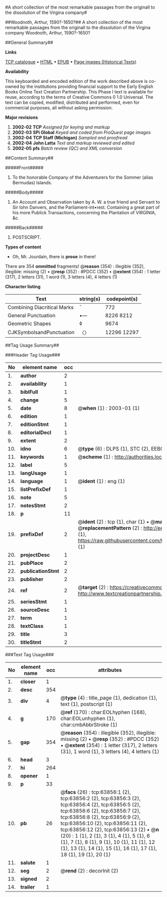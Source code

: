 #A short collection of the most remarkable passages from the originall to the dissolution of the Virgina company#

##Woodnoth, Arthur, 1590?-1650?##
A short collection of the most remarkable passages from the originall to the dissolution of the Virgina company
Woodnoth, Arthur, 1590?-1650?

##General Summary##

**Links**

[TCP catalogue](http://www.ota.ox.ac.uk/tcp/)  • 
[HTML](http://tei.it.ox.ac.uk/tcp/Texts-HTML/free/A66/A66818.html)  • 
[EPUB](http://tei.it.ox.ac.uk/tcp/Texts-EPUB/free/A66/A66818.epub) • 
[Page images (Historical Texts)](https://data.historicaltexts.jisc.ac.uk/view?pubId=eebo-12589726e&pageId=eebo-12589726e-63856-1)

**Availability**

This keyboarded and encoded edition of the
	       work described above is co-owned by the institutions
	       providing financial support to the Early English Books
	       Online Text Creation Partnership. This Phase I text is
	       available for reuse, according to the terms of Creative
	       Commons 0 1.0 Universal. The text can be copied,
	       modified, distributed and performed, even for
	       commercial purposes, all without asking permission.

**Major revisions**

1. __2002-02__ __TCP__ *Assigned for keying and markup*
1. __2002-03__ __SPi Global__ *Keyed and coded from ProQuest page images*
1. __2002-04__ __TCP Staff (Michigan)__ *Sampled and proofread*
1. __2002-04__ __John Latta__ *Text and markup reviewed and edited*
1. __2002-05__ __pfs__ *Batch review (QC) and XML conversion*

##Content Summary##

#####Front#####

1. To the honorable Company of the Adventurers for the Sommer (alias Bermudas) Islands.

#####Body#####

1. An Account and Observation taken by A. W. a true friend and Servant to Sir Iohn Danvers, and the Parliament-int•rest. Containing a great part of his more Publick Transactions, concerning the Plantation of VIRGINIA, &c.

#####Back#####

1. POSTSCRIPT.

**Types of content**

  * Oh, Mr. Jourdain, there is **prose** in there!

There are 354 **ommitted** fragments! 
 @__reason__ (354) : illegible (352), illegible: missing (2)  •  @__resp__ (352) : #PDCC (352)  •  @__extent__ (354) : 1 letter (317), 2 letters (31), 1 word (1), 3 letters (4), 4 letters (1)

**Character listing**


|Text|string(s)|codepoint(s)|
|---|---|---|
|Combining             Diacritical Marks|̄|772|
|General Punctuation|•—|8226 8212|
|Geometric Shapes|◊|9674|
|CJKSymbolsandPunctuation|〈〉|12296 12297|

##Tag Usage Summary##

###Header Tag Usage###

|No|element name|occ|attributes|
|---|---|---|---|
|1.|__author__|2||
|2.|__availability__|1||
|3.|__biblFull__|1||
|4.|__change__|5||
|5.|__date__|8| @__when__ (1) : 2003-01 (1)|
|6.|__edition__|1||
|7.|__editionStmt__|1||
|8.|__editorialDecl__|1||
|9.|__extent__|2||
|10.|__idno__|6| @__type__ (6) : DLPS (1), STC (2), EEBO-CITATION (1), OCLC (1), VID (1)|
|11.|__keywords__|1| @__scheme__ (1) : http://authorities.loc.gov/ (1)|
|12.|__label__|5||
|13.|__langUsage__|1||
|14.|__language__|1| @__ident__ (1) : eng (1)|
|15.|__listPrefixDef__|1||
|16.|__note__|5||
|17.|__notesStmt__|2||
|18.|__p__|11||
|19.|__prefixDef__|2| @__ident__ (2) : tcp (1), char (1)  •  @__matchPattern__ (2) : ([0-9\-]+):([0-9IVX]+) (1), (.+) (1)  •  @__replacementPattern__ (2) : http://eebo.chadwyck.com/downloadtiff?vid=$1&page=$2 (1), https://raw.githubusercontent.com/textcreationpartnership/Texts/master/tcpchars.xml#$1 (1)|
|20.|__projectDesc__|1||
|21.|__pubPlace__|2||
|22.|__publicationStmt__|2||
|23.|__publisher__|2||
|24.|__ref__|2| @__target__ (2) : https://creativecommons.org/publicdomain/zero/1.0/ (1), http://www.textcreationpartnership.org/docs/. (1)|
|25.|__seriesStmt__|1||
|26.|__sourceDesc__|1||
|27.|__term__|1||
|28.|__textClass__|1||
|29.|__title__|3||
|30.|__titleStmt__|2||


###Text Tag Usage###

|No|element name|occ|attributes|
|---|---|---|---|
|1.|__closer__|1||
|2.|__desc__|354||
|3.|__div__|4| @__type__ (4) : title_page (1), dedication (1), text (1), postscript (1)|
|4.|__g__|170| @__ref__ (170) : char:EOLhyphen (168), char:EOLunhyphen (1), char:cmbAbbrStroke (1)|
|5.|__gap__|354| @__reason__ (354) : illegible (352), illegible: missing (2)  •  @__resp__ (352) : #PDCC (352)  •  @__extent__ (354) : 1 letter (317), 2 letters (31), 1 word (1), 3 letters (4), 4 letters (1)|
|6.|__head__|3||
|7.|__hi__|264||
|8.|__opener__|1||
|9.|__p__|33||
|10.|__pb__|26| @__facs__ (26) : tcp:63856:1 (2), tcp:63856:2 (2), tcp:63856:3 (2), tcp:63856:4 (2), tcp:63856:5 (2), tcp:63856:6 (2), tcp:63856:7 (2), tcp:63856:8 (2), tcp:63856:9 (2), tcp:63856:10 (2), tcp:63856:11 (2), tcp:63856:12 (2), tcp:63856:13 (2)  •  @__n__ (20) : 1 (1), 2 (1), 3 (1), 4 (1), 5 (1), 6 (1), 7 (1), 8 (1), 9 (1), 10 (1), 11 (1), 12 (1), 13 (1), 14 (1), 15 (1), 16 (1), 17 (1), 18 (1), 19 (1), 20 (1)|
|11.|__salute__|1||
|12.|__seg__|2| @__rend__ (2) : decorInit (2)|
|13.|__signed__|2||
|14.|__trailer__|1||
